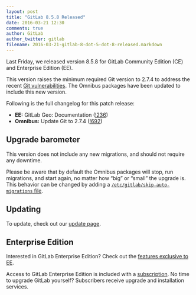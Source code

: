 ```yaml
---
layout: post
title: "GitLab 8.5.8 Released"
date: 2016-03-21 12:30
comments: true
author: GitLab
author_twitter: gitlab
filename: 2016-03-21-gitlab-8-dot-5-dot-8-released.markdown
---
```


Last Friday, we released version 8.5.8 for GitLab Community Edition (CE) and
Enterprise Edition (EE).

This version raises the minimum required Git version to 2.7.4 to address the
recent [Git vulnerabilities](https://about.gitlab.com/2016/03/18/what-git-vulnerabilities-cve-2016-2324-and-2315-mean-for-gitlab-and-you/).
The Omnibus packages have been updated to include this new version.

<!-- more -->

Following is the full changelog for this patch release:

- **EE:** GitLab Geo: Documentation ([!236])
- **Omnibus:** Update Git to 2.7.4 ([!692])

[!692]: https://gitlab.com/gitlab-org/omnibus-gitlab/merge_requests/692
[!236]: https://gitlab.com/gitlab-org/gitlab-ee/merge_requests/236

## Upgrade barometer

This version does not include any new migrations, and should not require
any downtime.

Please be aware that by default the Omnibus packages will stop, run migrations,
and start again, no matter how “big” or “small” the upgrade is. This behavior
can be changed by adding a [`/etc/gitlab/skip-auto-migrations`
file](http://doc.gitlab.com/omnibus/update/README.html).

## Updating

To update, check out our [update page](https://about.gitlab.com/update).

## Enterprise Edition

Interested in GitLab Enterprise Edition? Check out the [features exclusive to
EE](https://about.gitlab.com/features/#enterprise).

Access to GitLab Enterprise Edition is included with a [subscription](https://about.gitlab.com/pricing/).
No time to upgrade GitLab yourself? Subscribers receive upgrade and installation
services.
